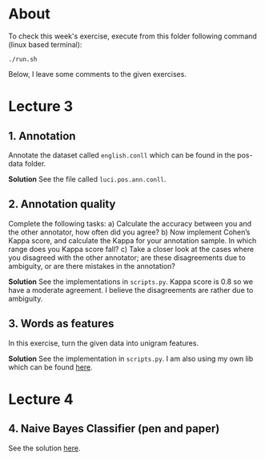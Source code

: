 # About
To check this week's exercise, execute from this folder following command (linux based terminal):

```
./run.sh
```

Below, I leave some comments to the given exercises.

# Lecture 3
## 1. Annotation 
Annotate the dataset called `english.conll` which can be found in the pos-data
folder.

**Solution**
See the file called `luci.pos.ann.conll`.

## 2. Annotation quality

Complete the following tasks:
a) Calculate the accuracy between you and the other annotator, how often did you agree?
b) Now implement Cohen’s Kappa score, and calculate the Kappa for your annotation sample. In which range does you Kappa score fall?
c) Take a closer look at the cases where you disagreed with the other annotator; are these disagreements due to ambiguity, or are there mistakes in the annotation?

**Solution**
See the implementations in `scripts.py`. Kappa score is 0.8 so we have a moderate
agreement. I believe the disagreements are rather due to ambiguity. 

## 3. Words as features
In this exercise, turn the given data into unigram features.

**Solution**
See the implementation in `scripts.py`. I am also using my own lib which can be
found [here](https://github.com/LudekCizinsky/nano-learn).

# Lecture 4
## 4. Naive Bayes Classifier (pen and paper)
See the solution [here](https://deepnote.com/project/SYP--pD6EPwxQJqHOzuVtsapEA/%2Fnotebook.ipynb).

